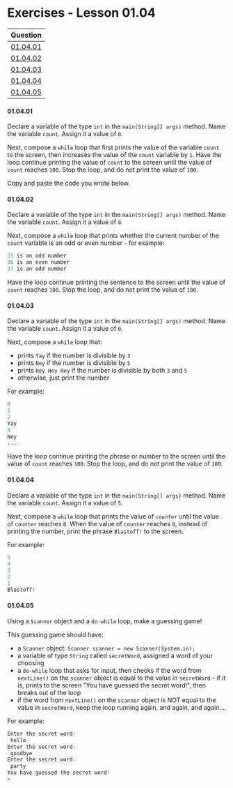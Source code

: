 # Exercises - Lesson 01.04

|Question|
|:-:|
|[01.04.01](https://github.com/joinpursuit/Pursuit-Core-Android/blob/master/cohort_5.4/unit_01/exercises/exercises_01_04_while_loops.md#010401)|
|[01.04.02](https://github.com/joinpursuit/Pursuit-Core-Android/blob/master/cohort_5.4/unit_01/exercises/exercises_01_04_while_loops.md#010402)|
|[01.04.03](https://github.com/joinpursuit/Pursuit-Core-Android/blob/master/cohort_5.4/unit_01/exercises/exercises_01_04_while_loops.md#010403)|
|[01.04.04](https://github.com/joinpursuit/Pursuit-Core-Android/blob/master/cohort_5.4/unit_01/exercises/exercises_01_04_while_loops.md#010404)|
|[01.04.05](https://github.com/joinpursuit/Pursuit-Core-Android/blob/master/cohort_5.4/unit_01/exercises/exercises_01_04_while_loops.md#010405)|

#### 01.04.01

Declare a variable of the type `int` in the `main(String[] args)` method. Name the variable `count`. Assign it a value of `0`.

Next, compose a `while` loop that first prints the value of the variable `count` to the screen, then increases the value of the `count` variable by `1`. Have the loop continue printing the value of `count` to the screen until the value of `count` reaches `100`. Stop the loop, and do not print the value of `100`. 

Copy and paste the code you wrote below.

#### 01.04.02

Declare a variable of the type `int` in the `main(String[] args)` method. Name the variable `count`. Assign it a value of `0`.

Next, compose a `while` loop that prints whether the current number of the `count` variable is an odd or even number - for example:

```java
35 is an odd number
36 is an even number
37 is an odd number
```

Have the loop continue printing the sentence to the screen until the value of `count` reaches `100`. Stop the loop, and do not print the value of `100`. 
 
#### 01.04.03

Declare a variable of the type `int` in the `main(String[] args)` method. Name the variable `count`. Assign it a value of `0`.

Next, compose a `while` loop that:

* prints `Yay` if the number is divisible by `3`
* prints `Ney` if the number is divisible by `5`
* prints `Hey Hey Hey` if the number is divisible by both `3` and `5`
* otherwise, just print the number

For example:

```java
0
1
2
Yay
4
Ney
....
```

Have the loop continue printing the phrase or number to the screen until the value of `count` reaches `100`. Stop the loop, and do not print the value of `100`. 

#### 01.04.04 

Declare a variable of the type `int` in the `main(String[] args)` method. Name the variable `count`. Assign it a value of `5`.

Next, compose a `while` loop that prints the value of `counter` until the value of `counter` reaches `0`. When the value of `counter` reaches `0`,  instead of printing the number, print the phrase `Blastoff!` to the screen. 

For example:

```java
5
4
3
2
1
Blastoff!
```

#### 01.04.05

Using a `Scanner` object and a `do-while` loop, make a guessing game!

This guessing game should have:

* a `Scanner` object: `Scanner scanner = new Scanner(System.in);`
* a variable of type `String` called `secretWord`, assigned a word of your choosing
* a `do-while` loop that asks for input, then checks if the word from `nextLine()` on the `scanner` object is equal to the value in `secretWord` - if it is, prints to the screen "You have guessed the secret word!", then breaks out of the loop
* if the word from `nextLine()` on the `scanner` object is NOT equal to the value in `secretWord`, keep the loop running again, and again, and again....

For example:
```java
Enter the secret word: 
 hello
Enter the secret word: 
 goodbye
Enter the secret word: 
 party
You have guessed the secret word!
>
```
